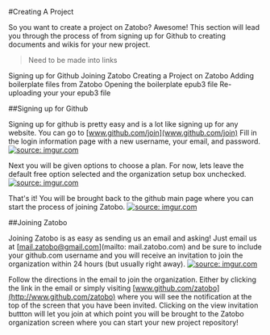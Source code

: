#Creating A Project

So you want to create a project on Zatobo? Awesome! This section will lead you through the process of from signing up for Github to creating documents and wikis for your new project.

>Need to be made into links

Signing up for Github
Joining Zatobo
Creating a Project on Zatobo
Adding boilerplate files from Zatobo
Opening the boilerplate epub3 file
Re-uploading your your epub3 file

##Signing up for Github

Signing up for github is pretty easy and is a lot like signing up for any website.
You can go to [www.github.com/join](www.github.com/join)
Fill in the login information page with a new username, your email, and password.
<a href="http://imgur.com/GVJB4zI"><img src="http://i.imgur.com/GVJB4zI.jpg" title="source: imgur.com" /></a>

Next you will be given options to choose a plan.  For now, lets leave the default free option selected and the organization setup box unchecked.
<a href="http://imgur.com/TAqerS8"><img src="http://i.imgur.com/TAqerS8.jpg" title="source: imgur.com" /></a>

That's it! You will be brought back to the github main page where you can start the process of joining Zatobo.
<a href="http://imgur.com/4iPP67u"><img src="http://i.imgur.com/4iPP67u.jpg" title="source: imgur.com" /></a>

##Joining Zatobo

Joining Zatobo is as easy as sending us an email and asking!  Just email us at [mail.zatobo@gmail.com](mailto: mail.zatobo.com) and be sure to include your github.com username and you will receive an invitation to join the organization within 24 hours (but usually right away).
<a href="http://imgur.com/m777CoF"><img src="http://i.imgur.com/m777CoF.png?1" title="source: imgur.com" /></a>

Follow the directions in the email to join the organization. Either by clicking the link in the email or simply visiting [www.github.com/zatobo](http://www.github.com/zatobo) where you will see the notification at the top of the screen that you have been invited.  Clicking on the view invitation buttton will let you join at which point you will be brought to the Zatobo organization screen where you can start your new project repository!
